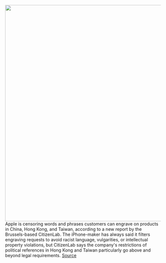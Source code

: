 <img src='https://cdn.vox-cdn.com/thumbor/6E4HW8gxu1ies5yC876XPeNcnsI=/0x0:2050x1367/1200x800/filters:focal(861x520:1189x848)/cdn.vox-cdn.com/uploads/chorus_image/image/69746380/vpavic_4279_20201107_0048.0.0.jpg' width='700px' /><br/>
Apple is censoring words and phrases customers can engrave on products in China, Hong Kong, and Taiwan, according to a new report by the Brussels-based CitizenLab. The iPhone-maker has always said it filters engraving requests to avoid racist language, vulgarities, or intellectual property violations, but CitizenLab says the company's restrictions of political references in Hong Kong and Taiwan particularly go above and beyond legal requirements.
<a href='https://www.theverge.com/2021/8/19/22632029/apple-engraving-filter-censorship-keyword-china-hong-kong-taiwan'> Source <a/>